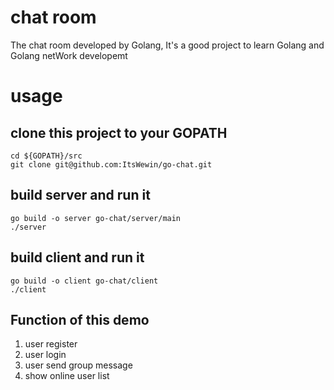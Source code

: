 # chat room
The chat room developed by Golang, It's a good project to learn Golang and Golang netWork developemt

# usage

## clone this project to your GOPATH

```
cd ${GOPATH}/src
git clone git@github.com:ItsWewin/go-chat.git
```

## build server and run it

```
go build -o server go-chat/server/main
./server
```

## build client and run it
```
go build -o client go-chat/client
./client
```

## Function of this demo
1. user register
2. user login
3. user send group message
4. show online user list
